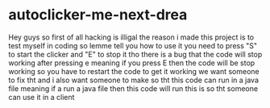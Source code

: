 # autoclicker-me-next-drea
Hey guys so first of all hacking is illigal the reason i made this project is to test myself in coding so lemme tell you how to use it you need to press "S" to start the clicker 
and "E" to stop it tho there is a bug that the code will stop working after pressing e meaning if you press E then the code will be stop working so you have to restart the code to get it working we want someone to fix tht
and i also want someone to make so tht this code can run in a java file meaning if a run a java file then this code will run
this is so tht someone can use it in a client

